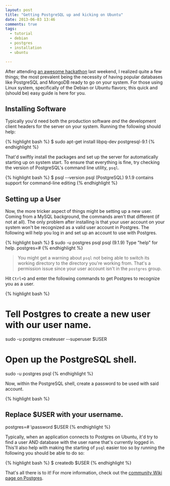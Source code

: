 ```yaml
---
layout: post
title: "Getting PostgreSQL up and kicking on Ubuntu"
date: 2013-06-03 13:46
comments: true
tags:
  - tutorial
  - debian
  - postgres
  - installation
  - ubuntu

---
```


After attending [an awesome hackathon]() last weekend, I realized quite a few 
things; the most prevalent being the necessity of having popular databases like
PostgreSQL and MongoDB ready to go on your system. For those using Linux system,
specifically of the Debian or Ubuntu flavors; this quick and (should be) easy
guide is here for you.

## Installing Software

Typically you'd need both the production software *and* the development client 
headers for the server on your system. Running the following should help:

{% highlight bash %}
$ sudo apt-get install libpq-dev postgresql-9.1
{% endhighlight %}

That'd swiftly install the packages and set up the server for automatically 
starting up on system start. To ensure that everything is fine, try checking 
the version of PostgreSQL's command line utility, `psql`.

{% highlight bash %}
$ psql --version
psql (PostgreSQL) 9.1.9
contains support for command-line editing
{% endhighlight %}

## Setting up a User

Now, the more tricker aspect of things might be setting up a new user. Coming 
from a MySQL background, the commands aren't that different (if not at all). 
The only problem after installing is that your user account on your system 
won't be recognized as a valid user account in Postgres. The following will 
help you log in and set up an account to use with Postgres.

{% highlight bash %}
$ sudo -u postgres psql
psql (9.1.9)
Type "help" for help.
postgres=#
{% endhighlight %}

> You might get a warning about `psql` not being able to switch its working 
> directory to the directory you're working from. That's a permission issue 
> since your user account isn't in the `postgres` group.

Hit `Ctrl+D` and enter the following commands to get Postgres to recognize you
as a user.

{% highlight bash %}
# Tell Postgres to create a new user with our user name.
sudo -u postgres createuser --superuser $USER
# Open up the PostgreSQL shell.
sudo -u postgres psql
{% endhighlight %}

Now, within the PostgreSQL shell, create a password to be used with said 
account.

{% highlight bash %}
## Replace $USER with your username.
postgres=# \password $USER
{% endhighlight %}

Typically, when an application connects to Postgres on Ubuntu, it'd try to 
find a user AND database with the user name that's currently logged in. This'll 
also help with making the starting of `psql` easier too so by running the 
following you should be able to do so:

{% highlight bash %}
$ createdb $USER
{% endhighlight %}

That's all there is to it! For more information, check out the [community Wiki page on Postgres](1).

[1]: https://help.ubuntu.com/community/PostgreSQL
